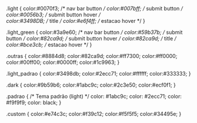 .light {
  color:#0070f3; /* nav bar button */
  color:#007bff; /* submit button */
  color:#0056b3; /* submit button hover */  
  color:#3498DB; /* title */
  color:#e6f4ff; /* estacao hover */
}

.light_green {
  color:#3a9e60; /* nav bar button */
  color:#59b37b; /* submit button */
  color:#82ca9d; /* submit button hover */
  color:#82ca9d; /* title */
  color:#bce3cb; /* estacao hover */
}

.outras {
  color:#8884d8;
  color:#82ca9d;
  color:#ff7300; 
  color:#ff0000;
  color:#00ff00;
  color:#0000ff;
  color:#1c9963;
}

.light_padrao {
  color:#3498db;
  color:#2ecc71;
  color:#ffffff;
  color:#333333;
}

.dark {
  color:#9b59b6;
  color:#1abc9c;
  color:#2c3e50;
  color:#ecf0f1;
}

.padrao {
  /* Tema padrão (light) */
  color: #1abc9c;
  color: #2ecc71;
  color: #f9f9f9;
  color: black;
}

.custom {
  color:#e74c3c;
  color:#f39c12;
  color:#f5f5f5;
  color:#34495e;
}
